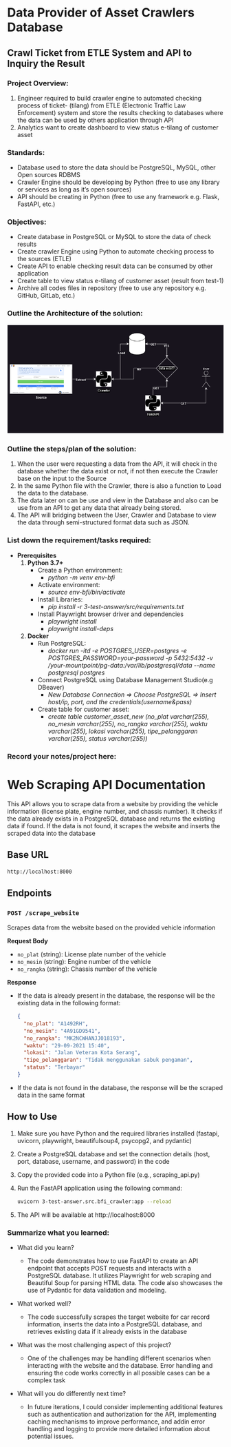 # Data Provider of Asset Crawlers Database

## Crawl Ticket from ETLE System and API to Inquiry the Result

### Project Overview:
1.	Engineer required to build crawler engine to automated checking process of ticket- (tilang) from ETLE (Electronic Traffic Law Enforcement) system and store the results checking to databases where the data can be used by others application through API
2.	Analytics want to create dashboard to view status e-tilang of customer asset

### Standards:
- Database used to store the data should be PostgreSQL, MySQL, other Open sources RDBMS 
- Crawler Engine should be developing by Python (free to use any library or services as long as it’s open sources)
- API should be creating in Python (free to use any framework e.g. Flask, FastAPI, etc.)

### Objectives:
- Create database in PostgreSQL or MySQL to store the data of check results
- Create crawler Engine using Python to automate checking process to the sources (ETLE)
- Create API to enable checking result data can be consumed by other application 
- Create table to view status e-tilang of customer asset (result from test-1)
- Archive all codes files in repository (free to use any repository e.g. GitHub, GitLab, etc.) 

### Outline the Architecture of the solution:
![Data Provider of Asset Crawlers](/3-test-answer/asset/test-2-design.drawio.png "Data Provider of Asset Crawlers")

### Outline the steps/plan of the solution:
1. When the user were requesting a data from the API, it will check in the database whether the data exist or not, if not then execute the Crawler base on the input to the Source
2. In the same Python file with the Crawler, there is also a function to Load the data to the database.
3. The data later on can be use and view in the Database and also can be use from an API to get any data that already being stored.
4. The API will bridging between the User, Crawler and Database to view the data through semi-structured format data such as JSON.

### List down the requirement/tasks required:
- **Prerequisites**
    1. **Python 3.7+**
        - Create a Python environment:
            - _python -m venv env-bfi_
        - Activate environment:
            - _source env-bfi/bin/activate_
        - Install Libraries:
            - _pip install -r 3-test-answer/src/requirements.txt_
        - Install Playwright browser driver and dependencies
            - _playwright install_ 
            - _playwright install-deps_
    2. **Docker**
        - Run PostgreSQL:
            - _docker run -itd -e POSTGRES_USER=postgres -e POSTGRES_PASSWORD=your-password -p 5432:5432 -v /your-mountpoint/pg-data:/var/lib/postgresql/data --name postgresql postgres_
        - Connect PostgreSQL using Database Management Studio(e.g DBeaver)
            - _New Database Connection => Choose PostgreSQL => Insert host/ip, port, and the credentials(username&pass)_
        - Create table for customer asset:
            - _create table customer_asset_new (no_plat varchar(255), no_mesin varchar(255), no_rangka varchar(255), waktu varchar(255), lokasi varchar(255), tipe_pelanggaran varchar(255), status varchar(255))_

### Record your notes/project here:
# Web Scraping API Documentation

This API allows you to scrape data from a website by providing the vehicle information (license plate, engine number, and chassis number). It checks if the data already exists in a PostgreSQL database and returns the existing data if found. If the data is not found, it scrapes the website and inserts the scraped data into the database

## Base URL

`http://localhost:8000`

## Endpoints

### `POST /scrape_website`

Scrapes data from the website based on the provided vehicle information

**Request Body**

- `no_plat` (string): License plate number of the vehicle
- `no_mesin` (string): Engine number of the vehicle
- `no_rangka` (string): Chassis number of the vehicle

**Response**

- If the data is already present in the database, the response will be the existing data in the following format:

  ```json
  {
    "no_plat": "A1492RH",
    "no_mesin": "4A91GD9541",
    "no_rangka": "MK2NCWHANJJ018193",
    "waktu": "29-09-2021 15:40",
    "lokasi": "Jalan Veteran Kota Serang",
    "tipe_pelanggaran": "Tidak menggunakan sabuk pengaman",
    "status": "Terbayar"
  }
- If the data is not found in the database, the response will be the scraped data in the same format

## How to Use
1. Make sure you have Python and the required libraries installed (fastapi, uvicorn, playwright, beautifulsoup4, psycopg2, and pydantic)

2. Create a PostgreSQL database and set the connection details (host, port, database, username, and password) in the code

3. Copy the provided code into a Python file (e.g., scraping_api.py)

4. Run the FastAPI application using the following command:

    ```bash
    uvicorn 3-test-answer.src.bfi_crawler:app --reload
    ```
5. The API will be available at http://localhost:8000

### Summarize what you learned:

- What did you learn?
    - The code demonstrates how to use FastAPI to create an API endpoint that accepts POST requests and interacts with a PostgreSQL database. It utilizes Playwright for web scraping and Beautiful Soup for parsing HTML data. The code also showcases the use of Pydantic for data validation and modeling.

- What worked well?
    - The code successfully scrapes the target website for car record information, inserts the data into a PostgreSQL database, and retrieves existing data if it already exists in the database

- What was the most challenging aspect of this project?
    - One of the challenges may be handling different scenarios when interacting with the website and the database. Error handling and ensuring the code works correctly in all possible cases can be a complex task

- What will you do differently next time?
    - In future iterations, I could consider implementing additional features such as authentication and authorization for the API, implementing caching mechanisms to improve performance, and addin error handling and logging to provide more detailed information about potential issues.